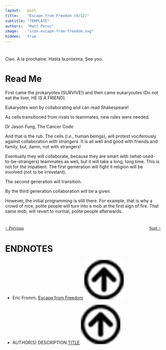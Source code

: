```yaml
---
layout:   post
title:    "Escape from Freedom (9/12)"
subtitle: "TEMPLATE"
authors:  "Matt Perez"
image:    "icon-escape-from-freedom.svg"
hidden:   true
---
```


<div style='display:none; '>
 <p><em>Escape from Freedom</em> was published in 1941. Pim de Morre, co-founder of <em>Corporate Rebels</em>, reminded me of it (he is reading it!). I read it when I was 18-19 years old (I am a mere 73 now).</p>
</div>

<h1></h1>
 <p>Ciao. A la prochaine. Hasta la próxima. See you.</p>

<h1>Read Me</h1>
 <p>First came the prokaryotes (SURVIVE!) and then came eukaryoutes (Do not eat the liver, HE IS A FRIEND).</p>
 <p>Eukaryotes won by collaborating and can read Shakespeare!</p>
  <div class="_citation">
   <p>As cells transitioned  from rivals to teammates, new rules were needed.</p>
   <p id="_signature">Dr Jason Fung, <span id="_italized">The Cancer Code</span></p>
  </div> 
 <p>And that is the rub. The cells (<em>i.e.</em>, human beings), will protest vociferously against collaboration <em>with strangers</em>. It is all well and good with friends and family, but, damn, not with strangers!</p>
 <p>Eventually they will collaborate, because they are smart with (what-used-to-be-strangers) teammates as well, but it will take a long, long time. This is not for the impatient. The first gemeration will fight it religion will be involved (not to be irrevelant).</p>
 <p>The second generation will transition.</p>
 <p>By the third generation collaboration will be a given.</p>
 <p>However, the initial programming is still there. For example, that is why a crowd of nice, polite people will turn into a mob at the first sign of fire. That same mob, will revert to <span id="italized">normal, polite</span> people afterwards.</p>
 <p></p>
 <p></p>
 <p></p>
 <p></p>

<h1></h1>
 <p></p>
 <p></p>
 <p></p>
 <p></p>
 <p></p>
 <p></p>
 <p></p>

<div style="margin-bottom:1in; font-family: American Typewriter, serif; ">
 <span style="float:left; ">
  <a href="https://radicalcompanies.com/2025/01/03/escape-from-freedom">&lt; Previous</a>
 </span>
 <span style="float:right; ">
  <a href="https://radicalcompanies.com/2025/01/04/escape-from-freedom">Start &gt;</a>
 </span>
</div>

<h1 class="_section">ENDNOTES</h1>
 <ul>
  <li id="en01">
   <p class="_list-item">
    Eric Fromm.
    <a href="https://www.amazon.com/Escape-Freedom-Erich-Fromm/dp/0805031499" target="_blank">Escape from Freedom</a>
    <a href="#bm01" class="_uparrow"><img src="/assets/img/arrow-up-icon.png"></a>
   </p>
  </li>
  <li id="en02">
   <p class="_list-item">
    AUTHOR(S)
    DESCRIPTION
    <a href="TARGET" target="_blank">TITLE</a>
    <a href="#bm02" class="_uparrow"><img src="/assets/img/arrow-up-icon.png"></a>
   </p>
  </li>
 </ul>
